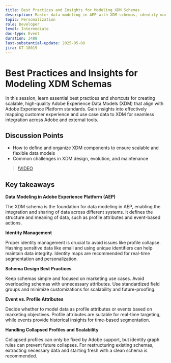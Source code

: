 ```yaml
---
title: Best Practices and Insights for Modeling XDM Schemas
description: Master data modeling in AEP with XDM schemas, identity management, and best practices for scalable, real-time personalization and segmentation.
topic: Personalization
role: Developer
level: Intermediate
doc-type: Event
duration: 3488
last-substantial-update: 2025-05-08
jira: KT-18019
---
```


# Best Practices and Insights for Modeling XDM Schemas

In this session, learn essential best practices and shortcuts for creating scalable, high-quality Adobe Experience Data Models (XDM) that align with Adobe Experience Platform standards. Gain insights into effectively mapping customer experience and use case data to XDM for seamless integration across Adobe and external tools. 

## Discussion Points

* How to define and organize XDM components to ensure scalable and flexible data models 
* Common challenges in XDM design, evolution, and maintenance

>[!VIDEO](https://video.tv.adobe.com/v/3458042/?learn=on&enablevpops)

## Key takeaways

**Data Modeling in Adobe Experience Platform (AEP)**

The XDM schema is the foundation for data modeling in AEP, enabling the integration and sharing of data across different systems. It defines the structure and meaning of data, such as profile attributes and event-based actions.

**Identity Management**

Proper identity management is crucial to avoid issues like profile collapse. Hashing sensitive data like email and using unique identifiers can help maintain data integrity. Identity maps are recommended for real-time segmentation and personalization.

**Schema Design Best Practices**

Keep schemas simple and focused on marketing use cases. Avoid overloading schemas with unnecessary attributes. Use standardized field groups and minimize customizations for scalability and future-proofing.

**Event vs. Profile Attributes**

Decide whether to model data as profile attributes or events based on marketing objectives. Profile attributes are suitable for real-time targeting, while events provide historical insights for time-based segmentation.

**Handling Collapsed Profiles and Scalability**

Collapsed profiles can only be fixed by Adobe support, but identity graph rules can prevent future collapses. For restructuring existing schemas, extracting necessary data and starting fresh with a clean schema is recommended.
